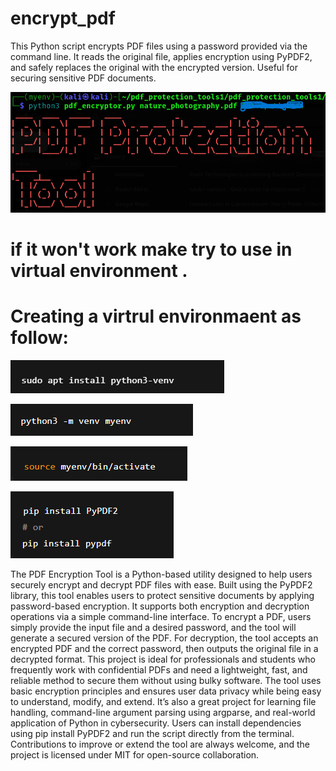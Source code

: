 # encrypt_pdf
This Python script encrypts PDF files using a password provided via the command line. It reads the original file, applies encryption using PyPDF2, and safely replaces the original with the encrypted version. Useful for securing sensitive PDF documents.

![Alt text](ppt.png)

# if it won't work make try to use in virtual environment .

# Creating  a virtrul environmaent as follow:
![Alt text](env1.png)

![Alt text](env2.png)

![Alt text](env3.png)

![Alt text](env4.png)


The PDF Encryption Tool is a Python-based utility designed to help users securely encrypt and decrypt PDF files with ease. Built using the PyPDF2 library, this tool enables users to protect sensitive documents by applying password-based encryption. It supports both encryption and decryption operations via a simple command-line interface. To encrypt a PDF, users simply provide the input file and a desired password, and the tool will generate a secured version of the PDF. For decryption, the tool accepts an encrypted PDF and the correct password, then outputs the original file in a decrypted format. This project is ideal for professionals and students who frequently work with confidential PDFs and need a lightweight, fast, and reliable method to secure them without using bulky software. The tool uses basic encryption principles and ensures user data privacy while being easy to understand, modify, and extend. It’s also a great project for learning file handling, command-line argument parsing using argparse, and real-world application of Python in cybersecurity. Users can install dependencies using pip install PyPDF2 and run the script directly from the terminal. Contributions to improve or extend the tool are always welcome, and the project is licensed under MIT for open-source collaboration.
